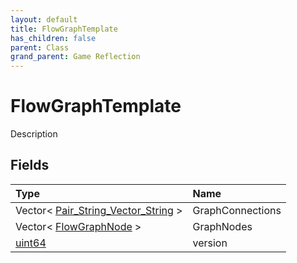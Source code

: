 ```yaml
---
layout: default
title: FlowGraphTemplate
has_children: false
parent: Class
grand_parent: Game Reflection
---
```

# FlowGraphTemplate
Description 

## Fields
| Type | Name |
|:-------------|:--------------|
| Vector< [Pair_String_Vector_String](/game-reflection/classes/pair__string__vector__string.md) > | GraphConnections |
| Vector< [FlowGraphNode](/game-reflection/classes/flow_graph_node.md) > | GraphNodes |
| [uint64](/game-reflection/components/uint64.md) | version |
